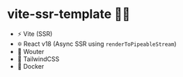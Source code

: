 # vite-ssr-template 💁‍♂️

- ⚡ Vite (SSR)
- 🔯 React v18 (Async SSR using `renderToPipeableStream`)
- 🐒 Wouter
- 🌊 TailwindCSS
- 🚢 Docker
